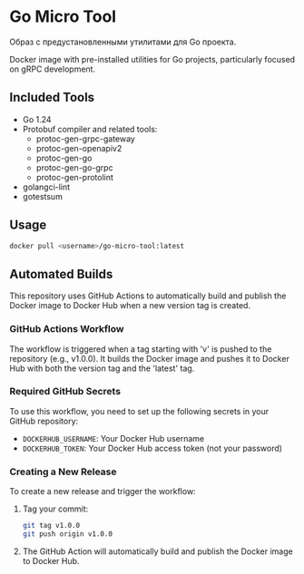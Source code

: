 # Go Micro Tool

Образ с предустановленными утилитами для Go проекта.

Docker image with pre-installed utilities for Go projects, particularly focused on gRPC development.

## Included Tools

- Go 1.24
- Protobuf compiler and related tools:
  - protoc-gen-grpc-gateway
  - protoc-gen-openapiv2
  - protoc-gen-go
  - protoc-gen-go-grpc
  - protoc-gen-protolint
- golangci-lint
- gotestsum

## Usage

```bash
docker pull <username>/go-micro-tool:latest
```

## Automated Builds

This repository uses GitHub Actions to automatically build and publish the Docker image to Docker Hub when a new version tag is created.

### GitHub Actions Workflow

The workflow is triggered when a tag starting with 'v' is pushed to the repository (e.g., v1.0.0). It builds the Docker image and pushes it to Docker Hub with both the version tag and the 'latest' tag.

### Required GitHub Secrets

To use this workflow, you need to set up the following secrets in your GitHub repository:

- `DOCKERHUB_USERNAME`: Your Docker Hub username
- `DOCKERHUB_TOKEN`: Your Docker Hub access token (not your password)

### Creating a New Release

To create a new release and trigger the workflow:

1. Tag your commit:
   ```bash
   git tag v1.0.0
   git push origin v1.0.0
   ```

2. The GitHub Action will automatically build and publish the Docker image to Docker Hub.
